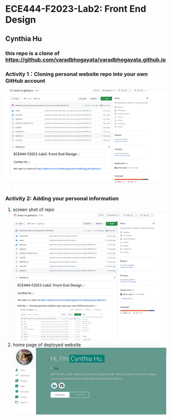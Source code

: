 # ECE444-F2023-Lab2: Front End Design
## Cynthia Hu

### this repo is a clone of https://github.com/varadbhogayata/varadbhogayata.github.io

### Activity 1：Cloning personal website repo into your own GitHub account
![Alt text](ScreenShots/Activity1_screenshot_of_my_repo.PNG)

### Activity 2: Adding your personal information
1. screen shot of repo
![Alt text](ScreenShots/Activity2_screenshot_of_my_repo.PNG)
2. home page of deployed website
![Alt text](ScreenShots/Activity2_screenshot_of_my_site.PNG)